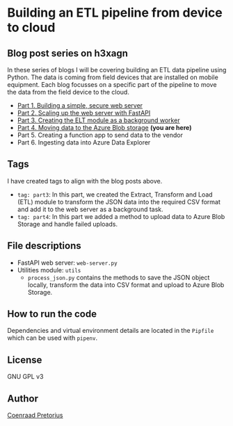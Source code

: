 # Building an ETL pipeline from device to cloud

## Blog post series on h3xagn

In these series of blogs I will be covering building an ETL data pipeline using Python. The data is coming from field devices that are installed on mobile equipment. Each blog focusses on a specific part of the pipeline to move the data from the field device to the cloud.

- [Part 1. Building a simple, secure web server](https://h3xagn.com/building-an-etl-pipeline-from-device-to-cloud-part-1/)
- [Part 2. Scaling up the web server with FastAPI](https://h3xagn.com/building-an-etl-pipeline-from-device-to-cloud-part-2/)
- [Part 3. Creating the ELT module as a background worker](https://h3xagn.com/building-an-etl-pipeline-from-device-to-cloud-part-3/)
- [Part 4. Moving data to the Azure Blob storage](https://h3xagn.com/building-an-etl-pipeline-from-device-to-cloud-part-4/) **(you are here)**
- Part 5. Creating a function app to send data to the vendor
- Part 6. Ingesting data into Azure Data Explorer

## Tags

I have created tags to align with the blog posts above.

- `tag: part3`: In this part, we created the Extract, Transform and Load (ETL) module to transform the JSON data into the required CSV format and add it to the web server as a background task.
- `tag: part4`: In this part we added a method to upload data to Azure Blob Storage and handle failed uploads.

## File descriptions

- FastAPI web server: `web-server.py`
- Utilities module: `utils`
  - `process_json.py` contains the methods to save the JSON object locally, transform the data into CSV format and upload to Azure Blob Storage.

## How to run the code

Dependencies and virtual environment details are located in the `Pipfile` which can be used with `pipenv`.

## License

GNU GPL v3

## Author

[Coenraad Pretorius](https://h3xagn.com/coenraad-pretorius/)
